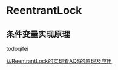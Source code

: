 # ReentrantLock



## 条件变量实现原理







todoqifei

[从ReentrantLock的实现看AQS的原理及应用](https://tech.meituan.com/2019/12/05/aqs-theory-and-apply.html)